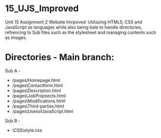 # 15_UJS_Improved

Unit 15 Assignment 2 Website Imrpoved:
Utiliszing HTML5, CSS and JavaScript as languages while also being bale to handle directories, refrencing to Sub files such as the stylesheet and managing contents such as images.

# Directories - Main branch:

Sub A -
* /pages/Homepage.html
* /pages\Contactform.html
* /pages\Description.html
* /pages\JobPropsects.html
* /pages\Modifications.html
* /pages\Third-parties.html
* /pages\UsesofJavaScript.html

Sub B - 
* \CSS\style.css
